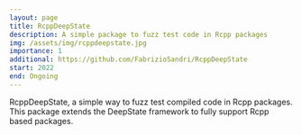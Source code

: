 ```yaml
---
layout: page
title: RcppDeepState
description: A simple package to fuzz test code in Rcpp packages 
img: /assets/img/rcppdeepstate.jpg
importance: 1
additional: https://github.com/FabrizioSandri/RcppDeepState
start: 2022
end: Ongoing
---
```


RcppDeepState, a simple way to fuzz test compiled code in Rcpp packages. This package extends the DeepState framework to fully support Rcpp based packages.